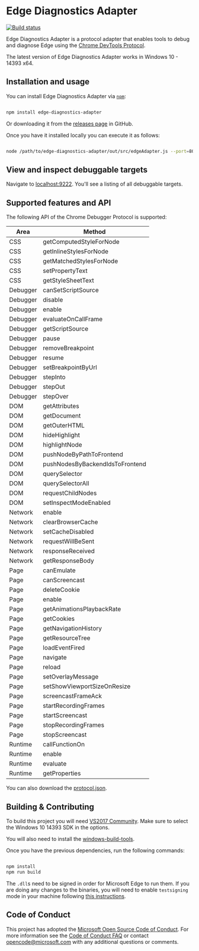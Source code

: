 # Edge Diagnostics Adapter

[![Build status](https://ci.appveyor.com/api/projects/status/wo4fnnx8735xa07d/branch/master?svg=true)](https://ci.appveyor.com/project/molant/edge-diagnostics-adapter/branch/master)

Edge Diagnostics Adapter is a protocol adapter that enables tools to
debug and diagnose Edge using the [Chrome DevTools Protocol][cdp-protocol].

The latest version of Edge Diagnostics Adapter works in Windows 10 - 14393 x64.

## Installation and usage

You can install Edge Diagnostics Adapter via [`npm`][npm]:

```bash

npm install edge-diagnostics-adapter

```

Or downloading it from the [releases page][releases] in GitHub.

Once you have it installed locally you can execute it as follows:

```bash

node /path/to/edge-diagnostics-adapter/out/src/edgeAdapter.js --port=8080 --servetools

```

## View and inspect debuggable targets

Navigate to [localhost:9222][localhost]. You'll see a listing of all
debuggable targets.

## Supported features and API

The following API of the Chrome Debugger Protocol is supported:

| Area  | Method    |
|-------|-----------|
|  CSS  | getComputedStyleForNode
|  CSS  | getInlineStylesForNode
|  CSS  | getMatchedStylesForNode
|  CSS  | setPropertyText
|  CSS  | getStyleSheetText
| Debugger | canSetScriptSource
| Debugger | disable
| Debugger | enable
| Debugger | evaluateOnCallFrame
| Debugger | getScriptSource
| Debugger | pause
| Debugger | removeBreakpoint
| Debugger | resume
| Debugger | setBreakpointByUrl
| Debugger | stepInto
| Debugger | stepOut
| Debugger | stepOver
|  DOM  | getAttributes
|  DOM  | getDocument
|  DOM  | getOuterHTML
|  DOM  | hideHighlight
|  DOM  | highlightNode
|  DOM  | pushNodeByPathToFrontend
|  DOM  | pushNodesByBackendIdsToFrontend
|  DOM  | querySelector
|  DOM  | querySelectorAll
|  DOM  | requestChildNodes
|  DOM  | setInspectModeEnabled
| Network | enable
| Network | clearBrowserCache
| Network | setCacheDisabled
| Network | requestWillBeSent
| Network | responseReceived
| Network | getResponseBody
|  Page | canEmulate
|  Page | canScreencast
|  Page | deleteCookie
|  Page | enable
|  Page | getAnimationsPlaybackRate
|  Page | getCookies
|  Page | getNavigationHistory
|  Page | getResourceTree
|  Page | loadEventFired
|  Page | navigate
|  Page | reload
|  Page | setOverlayMessage
|  Page | setShowViewportSizeOnResize
|  Page | screencastFrameAck
|  Page | startRecordingFrames
|  Page | startScreencast
|  Page | stopRecordingFrames
|  Page | stopScreencast
| Runtime | callFunctionOn
| Runtime | enable
| Runtime | evaluate
| Runtime | getProperties

You can also download the [protocol.json][protocol].

## Building & Contributing

To build this project you will need [VS2017 Community][vs2017]. Make
sure to select the Windows 10 14393 SDK in the options.

You will also need to install the [windows-build-tools][windows-build-tools].

Once you have the previous dependencies, run the following commands:

```bash

npm install
npm run build

```

The `.dll`s  need to be signed in order for Microsoft Edge to run them.
If you are doing any changes to the binaries, you will need to enable
`testsigning` mode in your machine following [this instructions][testsigning].

## Code of Conduct

This project has adopted the [Microsoft Open Source Code of Conduct][coc].
For more information see the [Code of Conduct FAQ][coc-faq]
or contact [opencode@microsoft.com](mailto:opencode@microsoft.com) with
any additional questions or comments.

[cdp-protocol]: https://chromedevtools.github.io/devtools-protocol/
[coc]: https://opensource.microsoft.com/codeofconduct/
[coc-faq]: https://opensource.microsoft.com/codeofconduct/faq/
[connector-edge15]: https://github.com/sonarwhal/connector-edge15/blob/master/src/lib/connectors/connector-edge15/connector-edge15-launcher.ts
[edge-launch]: https://github.com/Microsoft/edge-diagnostics-launch
[localhost]: http://localhost:9222
[npm]: https://npmjs.com/package/edge-diagnostics-adapter
[protocol]: https://github.com/Microsoft/edge-diagnostics-adapter/blob/master/src/chromeProtocol/protocol.json
[releases]: https://github.com/Microsoft/EdgeDiagnosticsAdapter/releases
[testsigning]: https://msdn.microsoft.com/en-us/windows/hardware/drivers/install/the-testsigning-boot-configuration-option
[vs2017]: https://www.visualstudio.com/thank-you-downloading-visual-studio/?sku=Community&rel=15
[windows-build-tools]: https://npmjs.com/package/windows-build-tools
